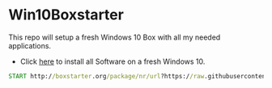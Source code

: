 # Win10Boxstarter

This repo will setup a fresh Windows 10 Box with all my needed applications.

 * Click [here](http://boxstarter.org/package/nr/url?https://raw.githubusercontent.com/tommyziegler/Win10Boxstarter/master/Boxstarter.txt) to install all Software on a fresh Windows 10.

```cmd
START http://boxstarter.org/package/nr/url?https://raw.githubusercontent.com/tommyziegler/Win10Boxstarter/master/Boxstarter.txt
```
